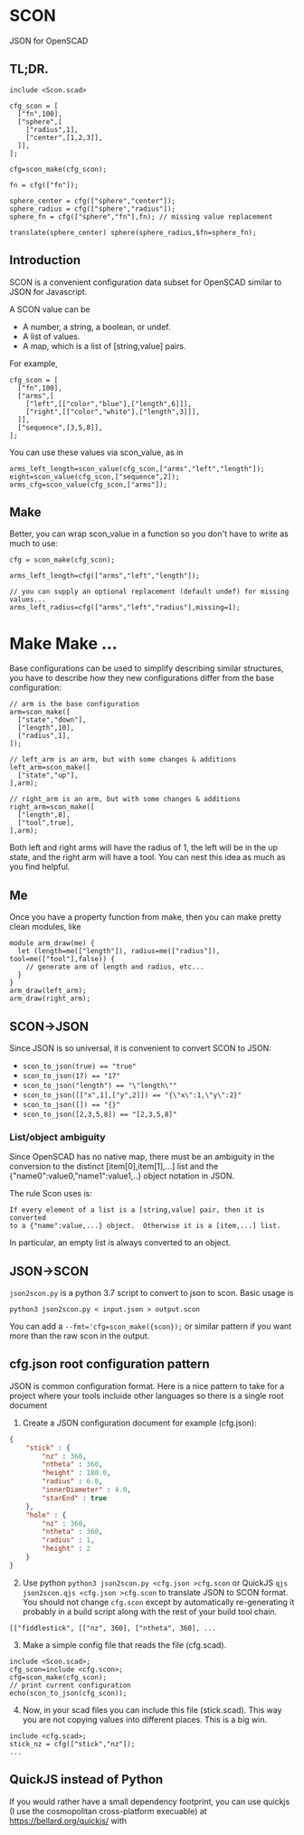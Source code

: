 # SCON

JSON for OpenSCAD

## TL;DR.

```
include <Scon.scad>

cfg_scon = [
  ["fn",100],
  ["sphere",[
    ["radius",1],
    ["center",[1,2,3]],
  ]],
];

cfg=scon_make(cfg_scon);

fn = cfg(["fn"]);

sphere_center = cfg(["sphere","center"]);
sphere_radius = cfg(["sphere","radius"]);
sphere_fn = cfg(["sphere","fn"],fn); // missing value replacement

translate(sphere_center) sphere(sphere_radius,$fn=sphere_fn);
```

## Introduction

SCON is a convenient configuration data subset for OpenSCAD similar to JSON for Javascript.

A SCON value can be

* A number, a string, a boolean, or undef.
* A list of values.
* A map, which is a list of [string,value] pairs.

For example,
```
cfg_scon = [
  ["fn",100],
  ["arms",[
    ["left",[["color","blue"],["length",6]]],
    ["right",[["color","white"],["length",3]]],
  ]],
  ["sequence",[3,5,8]],
];
```

You can use these values via scon_value, as in
```
arms_left_length=scon_value(cfg_scon,["arms","left","length"]);
eight=scon_value(cfg_scon,["sequence",2]);
arms_cfg=scon_value(cfg_scon,["arms"]);
```

## Make

Better, you can wrap scon_value in a function so you don't have to write as much to use:
```
cfg = scon_make(cfg_scon);

arms_left_length=cfg(["arms","left","length"]);

// you can supply an optional replacement (default undef) for missing values...
arms_left_radius=cfg(["arms","left","radius"],missing=1);
```

# Make Make ...

Base configurations can be used to simplify describing similar structures, you have to
describe how they new configurations differ from the base configuration:

```
// arm is the base configuration
arm=scon_make([
  ["state","down"],
  ["length",10],
  ["radius",1],
]);

// left_arm is an arm, but with some changes & additions
left_arm=scon_make([
  ["state","up"],
],arm);

// right_arm is an arm, but with some changes & additions
right_arm=scon_make([
  ["length",8],
  ["tool",true],
],arm);
```
Both left and right arms will have the radius of 1, the left will be in the up state, and
the right arm will have a tool.  You can nest this idea as much as you find helpful.

## Me

Once you have a property function from make, then you can make pretty clean modules, like

```
module arm_draw(me) {
  let (length=me(["length"]), radius=me(["radius"]), tool=me(["tool"],false)) {
    // generate arm of length and radius, etc...
  }
}
arm_draw(left_arm);
arm_draw(right_arm);
```

## SCON→JSON

Since JSON is so universal, it is convenient to convert SCON to JSON:

 * `scon_to_json(true) == "true"`
 * `scon_to_json(17) == "17"`
 * `scon_to_json("length") == "\"length\""`
 * `scon_to_json([["x",1],["y",2]]) == "{\"x\":1,\"y\":2}"`
 * `scon_to_json([]) == "{}"`
 * `scon_to_json([2,3,5,8]) == "[2,3,5,8]"`

### List/object ambiguity

Since OpenSCAD has no native map, there must be an ambiguity in the conversion to the
distinct [item[0],item[1],...] list and the {"name0":value0,"name1":value1,..} object
notation in JSON.

The rule Scon uses is:
```
If every element of a list is a [string,value] pair, then it is converted
to a {"name":value,...} object.  Otherwise it is a [item,...] list.
```
In particular, an empty list is always converted to an object.

## JSON→SCON

`json2scon.py` is a python 3.7 script to convert to json to scon.
Basic usage is
```
python3 json2scon.py < input.json > output.scon
```

You can add a `--fmt='cfg=scon_make({scon});` or similar pattern if you want more than the raw scon in the output.

## cfg.json root configuration pattern

JSON is common configuration format.  Here is a nice pattern to take for a project where your tools incluide other languages so there is a single root document

1. Create a JSON configuration document for example (cfg.json):
```json
{
    "stick" : {
        "nz" : 360,
        "ntheta" : 360,
        "height" : 180.0,
        "radius" : 6.0,
        "innerDiameter" : 4.0,
        "starEnd" : true
    },
    "hole" : {
        "nz" : 360,
        "ntheta" : 360,
        "radius" : 1,
        "height" : 2
    }
}
```

2. Use python `python3 json2scon.py <cfg.json >cfg.scon` or QuickJS `qjs json2scon.qjs <cfg.json >cfg.scon` to translate JSON to SCON format.  You should not change `cfg.scon` except by automatically re-generating it probably in a build script along with the rest of your build tool chain.
```
[["fiddlestick", [["nz", 360], ["ntheta", 360], ...
```

3. Make a simple config file that reads the file (cfg.scad).
```
include <Scon.scad>;
cfg_scon=include <cfg.scon>;
cfg=scon_make(cfg_scon);
// print current configuration
echo(scon_to_json(cfg_scon));
```

4. Now, in your scad files you can include this file (stick.scad). This way you are not copying values into different places.  This is a big win.
```
include <cfg.scad>;
stick_nz = cfg(["stick","nz"]);
...
```

## QuickJS instead of Python

If you would rather have a small dependency footprint, you can use quickjs (I use the cosmopolitan cross-platform execuable) at https://bellard.org/quickjs/ with 

